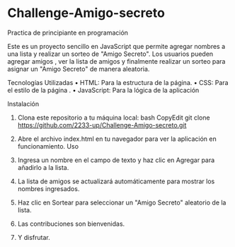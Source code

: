 # Challenge-Amigo-secreto
Practica de principiante en programación

Este es un proyecto sencillo en JavaScript que permite agregar nombres a una lista y realizar un sorteo de "Amigo Secreto". Los usuarios pueden agregar amigos , ver la lista de amigos y finalmente realizar un sorteo para asignar un "Amigo Secreto" de manera aleatoria.

Tecnologías Utilizadas
•	HTML: Para la estructura de la página.
•	CSS: Para el estilo de la página .
•	JavaScript: Para la lógica de la aplicación

Instalación
1.	Clona este repositorio a tu máquina local:
bash
CopyEdit
git clone https://github.com/2233-up/Challenge-Amigo-secreto.git
2.	Abre el archivo index.html en tu navegador para ver la aplicación en funcionamiento.
Uso
1.	Ingresa un nombre en el campo de texto y haz clic en Agregar para añadirlo a la lista.
2.	La lista de amigos se actualizará automáticamente para mostrar los nombres ingresados.
3.	Haz clic en Sortear para seleccionar un "Amigo Secreto" aleatorio de la lista.

4.	Las contribuciones son bienvenidas.
5.  Y disfrutar.